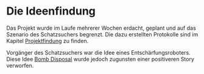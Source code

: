 # Die Ideenfindung

Das Projekt wurde im Laufe mehrerer Wochen erdacht, geplant und auf das Szenario des Schatzsuchers begrenzt. Die dazu erstellten Protokolle sind im Kapitel [Projektfindung](#allgemeine-zielsetzung) zu finden. 

Vorgänger des Schatzsuchers war die Idee eines Entschärfungsroboters. Diese Idee [Bomb Disposal](#bomb-disposal) wurde jedoch zugunsten einer positiveren Story verworfen. 

